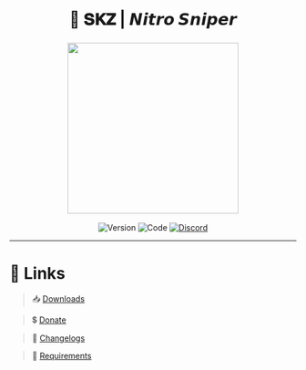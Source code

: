 <h1 align="center">
🔎 𝐒𝐊𝐙 | 𝙉𝙞𝙩𝙧𝙤 𝙎𝙣𝙞𝙥𝙚𝙧
</h1>

<h3 align="center">
<img src= "https://imgur.com/ZpJDgRu.png alt="Logo" width="300" height="300""/>
</h3>

<p align="center">
<img alt="Version" src="https://img.shields.io/badge/Unreleased-505050?style=for-the-badge&logo=github">
<img alt="Code" src="https://img.shields.io/badge/Code-000000?style=for-the-badge&logo=JavaScript">
<a href="https://discord.gg/sS7X8cPt62">
<img alt="Discord" src="https://img.shields.io/badge/DISCORD-304090?style=for-the-badge&logo=Discord&logoColor=white">
</a>
</p>

---

# 🔗 **Links**
  
> 📥 [Downloads](https://github.com/SKAREZ/skz-nitro-sniper/releases)

> 💲 [Donate](https://paypal.me/skz54/)

> 📜 [Changelogs](https://github.com/SKAREZ/skz-nitro-sniper/issues)

> 📁 [Requirements](https://github.com/skarez/skz-nitro-sniper/)
